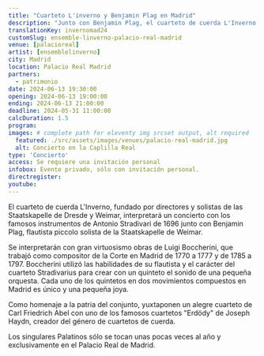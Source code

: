 ```yaml
---
title: "Cuarteto L'inverno y Benjamin Plag en Madrid"
description: "Junto con Benjamin Plag, el cuarteto de cuerda L'Inverno interpreta un concierto con los famosos instrumentos de Antonio Stradivari de 1696"
translationKey: invernomad24
customSlug: ensemble-linverno-palacio-real-madrid
venue: [palacioreal]
artist: [ensemblelinverno]
city: Madrid
location: Palacio Real Madrid
partners:
  - patrimonio
date: 2024-06-13 19:30:00
opening: 2024-06-13 19:00:00
ending: 2024-06-13 21:00:00
deadline: 2024-05-31 11:00:00
calcDuration: 1.5
program:
images: # complete path for eleventy img srcset output, alt required
  featured: ./src/assets/images/venues/palacio-real-madrid.jpg
  alt: Concierto en la Caplilla Real
type: 'Concierto'
access: Se requiere una invitación personal
infobox: Evento privado, sólo con invitación personal.
directregister:
youtube:
---
```


El cuarteto de cuerda L'Inverno, fundado por directores y solistas de las Staatskapelle de Dresde y Weimar, interpretará un concierto con los famosos instrumentos de Antonio Stradivari de 1696 junto con Benjamin Plag, flautista piccolo solista de la Staatskapelle de Weimar.

Se interpretarán con gran virtuosismo obras de Luigi Boccherini, que trabajó como compositor de la Corte en Madrid de 1770 a 1777 y de 1785 a 1797. Boccherini utilizó las habilidades de su flautista y el carácter del cuarteto Stradivarius para crear con un quinteto el sonido de una pequeña orquesta. Cada uno de los quintetos en dos movimientos compuestos en Madrid es único y una pequeña joya.

Como homenaje a la patria del conjunto, yuxtaponen un alegre cuarteto de Carl Friedrich Abel con uno de los famosos cuartetos "Erdödy" de Joseph Haydn, creador del género de cuartetos de cuerda.

Los singulares Palatinos sólo se tocan unas pocas veces al año y exclusivamente en el Palacio Real de Madrid.

